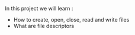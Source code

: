 In this project we will learn :
- How to create, open, close, read and write files
- What are file descriptors
